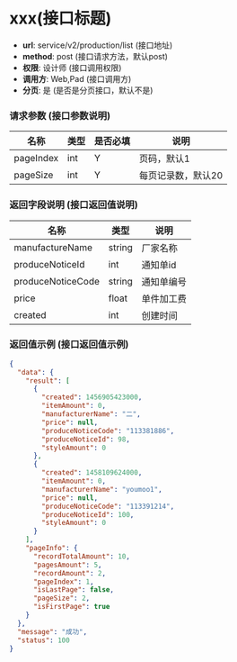 xxx(接口标题)
=======

- **url**: service/v2/production/list (接口地址)
- **method**: post (接口请求方法，默认post)
- **权限**: 设计师 (接口调用权限)
- **调用方**: Web,Pad (接口调用方)
- **分页**: 是 (是否是分页接口，默认不是)

### 请求参数 (接口参数说明)

|    名称   | 类型 | 是否必填 |        说明        |
|-----------|------|----------|--------------------|
| pageIndex | int  | Y       | 页码，默认1        |
| pageSize  | int  | Y       | 每页记录数，默认20 |

### 返回字段说明 (接口返回值说明)

|        名称       |  类型  |    说明    |
|-------------------|--------|------------|
| manufactureName   | string | 厂家名称   |
| produceNoticeId   | int    | 通知单id   |
| produceNoticeCode | string | 通知单编号 |
| price             | float  | 单件加工费 |
| created           | int    | 创建时间   |

### 返回值示例 (接口返回值示例)

```json
{
  "data": {
    "result": [
      {
        "created": 1456905423000,
        "itemAmount": 0,
        "manufacturerName": "二",
        "price": null,
        "produceNoticeCode": "113381886",
        "produceNoticeId": 98,
        "styleAmount": 0
      },
      {
        "created": 1458109624000,
        "itemAmount": 0,
        "manufacturerName": "youmoo1",
        "price": null,
        "produceNoticeCode": "113391214",
        "produceNoticeId": 100,
        "styleAmount": 0
      }
    ],
    "pageInfo": {
      "recordTotalAmount": 10,
      "pagesAmount": 5,
      "recordAmount": 2,
      "pageIndex": 1,
      "isLastPage": false,
      "pageSize": 2,
      "isFirstPage": true
    }
  },
  "message": "成功",
  "status": 100
}
```